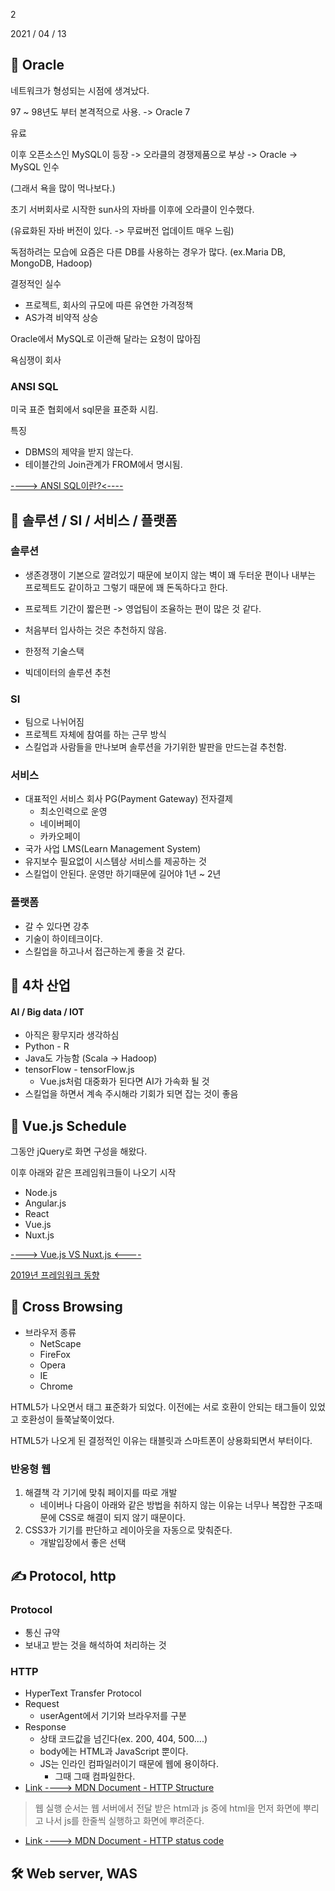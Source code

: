 2

2021 / 04 / 13



## 🌂 Oracle

네트워크가 형성되는 시점에 생겨났다.

97 ~ 98년도 부터 본격적으로 사용. -> Oracle 7

유료

이후 오픈소스인 MySQL이 등장 -> 오라클의 경쟁제품으로 부상 -> Oracle -> MySQL 인수

(그래서 욕을 많이 먹나보다.)

초기 서버회사로 시작한 sun사의 자바를 이후에 오라클이 인수했다.

(유료화된 자바 버전이 있다. -> 무료버전 업데이트 매우 느림)

독점하려는 모습에 요즘은 다른 DB를 사용하는 경우가 많다. (ex.Maria DB, MongoDB, Hadoop)

결정적인 실수 

- 프로젝트, 회사의 규모에 따른 유연한 가격정책
- AS가격 비약적 상승

Oracle에서 MySQL로 이관해 달라는 요청이 많아짐

욕심쟁이 회사



### ANSI SQL

미국 표준 협회에서 sql문을 표준화 시킴.

특징

- DBMS의 제약을 받지 않는다.
- 테이블간의 Join관계가 FROM에서 명시됨.

[----> ANSI SQL이란?<----](https://velog.io/@gillog/ANSI-SQL%EC%9D%B4%EB%9E%80)





## 🐼 솔루션 / SI / 서비스 / 플랫폼

### 솔루션

- 생존경쟁이 기본으로 깔려있기 때문에 보이지 않는 벽이 꽤 두터운 편이나 내부는 프로젝트도 같이하고 그렇기 때문에 꽤 돈독하다고 한다. 

- 프로젝트 기간이 짧은편 -> 영업팀이 조율하는 편이 많은 것 같다.
- 처음부터 입사하는 것은 추천하지 않음.
- 한정적 기술스택
- 빅데이터의 솔루션 추천

### SI

- 팀으로 나뉘어짐
- 프로젝트 자체에 참여를 하는 근무 방식
- 스킬업과 사람들을 만나보며 솔루션을 가기위한 발판을 만드는걸 추천함.

### 서비스

- 대표적인 서비스 회사 PG(Payment Gateway) 전자결제
  - 최소인력으로 운영
  - 네이버페이
  - 카카오페이
- 국가 사업 LMS(Learn Management System)
- 유지보수 필요없이 시스템상 서비스를 제공하는 것
- 스킬업이 안된다. 운영만 하기때문에 길어야 1년 ~ 2년

### 플랫폼

- 갈 수 있다면 강추
- 기술이 하이테크이다.
- 스킬업을 하고나서 접근하는게 좋을 것 같다.







## 🐝 4차 산업

#### AI / Big data / IOT

- 아직은 황무지라 생각하심
- Python - R
- Java도 가능함 (Scala -> Hadoop)
- tensorFlow - tensorFlow.js
  - Vue.js처럼 대중화가 된다면 AI가 가속화 될 것
- 스킬업을 하면서 계속 주시해라 기회가 되면 잡는 것이 좋음



## 👀 Vue.js Schedule

그동안 jQuery로 화면 구성을 해왔다.

이후 아래와 같은 프레임워크들이 나오기 시작

- Node.js
- Angular.js
- React
- Vue.js
- Nuxt.js

[----> Vue.js VS Nuxt.js <----](https://velog.io/@bluestragglr/Nuxt.js-vs-Vue.js-SSR-%EC%8B%9C%EC%9E%91%ED%95%98%EA%B8%B0)

[ 2019년 프레임워크 동향 ](https://d2.naver.com/helloworld/0145894)





## 🦷 Cross Browsing

- 브라우저 종류
  - NetScape
  - FireFox
  - Opera
  - IE
  - Chrome

HTML5가 나오면서 태그 표준화가 되었다. 이전에는 서로 호환이 안되는 태그들이 있었고 호환성이 들쭉날쭉이었다.

HTML5가 나오게 된 결정적인 이유는 태블릿과 스마트폰이 상용화되면서 부터이다. 



### 반응형 웹

1. 해결책 각 기기에 맞춰 페이지를 따로 개발
   - 네이버나 다음이 아래와 같은 방법을 취하지 않는 이유는 너무나 복잡한 구조때문에 CSS로 해결이 되지 않기 때문이다.
2. CSS3가 기기를 판단하고 레이아웃을 자동으로 맞춰준다.
   - 개발입장에서 좋은 선택
     



## ✍️ Protocol, http

### Protocol

- 통신 규약
- 보내고 받는 것을 해석하여 처리하는 것



### HTTP

- HyperText Transfer Protocol
- Request
  - userAgent에서 기기와 브라우저를 구분
- Response
  - 상태 코드값을 넘긴다(ex. 200, 404, 500....)
  - body에는 HTML과 JavaScript 뿐이다.
  - JS는 인라인 컴파일러이기 때문에 웹에 용이하다.
    - 그때 그때 컴파일한다.
- [Link ----> MDN Document - HTTP Structure](https://developer.mozilla.org/ko/docs/Web/HTTP/Messages)

> 웹 실행 순서는 웹 서버에서 전달 받은 html과 js 중에 html을 먼저 화면에 뿌리고 나서 js를 한줄씩 실행하고 화면에 뿌려준다.

- [Link ----> MDN Document - HTTP status code](https://developer.mozilla.org/ko/docs/Web/HTTP/Status)



## 🛠 Web server, WAS



